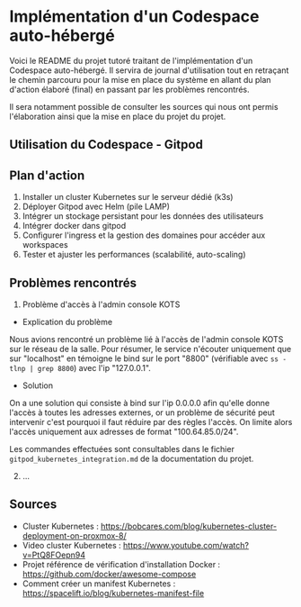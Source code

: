 # Implémentation d'un Codespace auto-hébergé

Voici le README du projet tutoré traitant de l'implémentation d'un Codespace auto-hébergé.
Il servira de journal d'utilisation tout en retraçant le chemin parcouru pour la mise en 
place du système en allant du plan d'action élaboré (final) en passant par les problèmes
rencontrés.

Il sera notamment possible de consulter les sources qui nous ont permis l'élaboration ainsi
que la mise en place du projet du projet.


## Utilisation du Codespace - Gitpod




## Plan d'action

1. Installer un cluster Kubernetes sur le serveur dédié (k3s)
2. Déployer Gitpod avec Helm (pile LAMP)
3. Intégrer un stockage persistant pour les données des utilisateurs
4. Intégrer docker dans gitpod
5. Configurer l'ingress et la gestion des domaines pour accéder aux workspaces
6. Tester et ajuster les performances (scalabilité, auto-scaling)


## Problèmes rencontrés

1. Problème d'accès à l'admin console KOTS

- Explication du problème

Nous avions rencontré un problème lié à l'accès de l'admin console KOTS sur le réseau de la salle.
Pour résumer, le service n'écouter uniquement que sur "localhost" en témoigne le bind sur le port "8800"
(vérifiable avec `ss -tlnp | grep 8800`) avec l'ip "127.0.0.1".

- Solution

On a une solution qui consiste à bind sur l'ip 0.0.0.0 afin qu'elle donne l'accès à toutes les adresses
externes, or un problème de sécurité peut intervenir c'est pourquoi il faut réduire par des règles l'accès.
On limite alors l'accès uniquement aux adresses de format "100.64.85.0/24".

Les commandes effectuées sont consultables dans le fichier `gitpod_kubernetes_integration.md` de la documentation
du projet.


2. ...


## Sources

- Cluster Kubernetes : https://bobcares.com/blog/kubernetes-cluster-deployment-on-proxmox-8/
- Video cluster Kubernetes : https://www.youtube.com/watch?v=PtQ8FOepn94
- Projet référence de vérification d'installation Docker : https://github.com/docker/awesome-compose
- Comment créer un manifest Kubernetes : https://spacelift.io/blog/kubernetes-manifest-file
